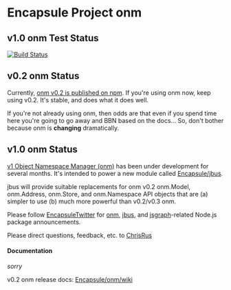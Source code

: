 # Encapsule Project onm

## v1.0 onm Test Status

[![Build Status](https://travis-ci.org/Encapsule/onm.svg?branch=chris%2Fv1.0-core-refactor)](https://travis-ci.org/Encapsule/onm)

## v0.2 onm Status

Currently, [onm v0.2 is published on npm](https://www.npmjs.com/package/onm). If you're using onm now, keep using v0.2. It's stable, and does what it does well.

If you're not already using onm, then odds are that even if you spend time here you're going to go away and BBN based on the docs... So, don't bother because onm is **changing** dramatically.

## v1.0 onm Status

[v1 Object Namespace Manager (onm)](./src/core/README.md) has been under development for several months. It's intended to power a new module called [Encapsule/jbus](https://github.com/Encapsule/jbus).

jbus will provide suitable replacements for onm v0.2 onm.Model, onm.Address, onm.Store, and onm.Namespace API objects that are (a) simpler to use (b) much more powerful than v0.2/v0.3 onm.

Please follow [EncapsuleTwitter]
for [onm](https://www.npmjs.com/package/onm),
[jbus](https://www.npmjs.com/package/jbus),
and [jsgraph](https://www.npmjs.com/package/jsgraph)-related Node.js package announcements.

Please direct questions, feedback, etc. to [ChrisRus](https://www.github.com/ChrisRus)


#### Documentation

_sorry_

v0.2 onm release docs: [Encapsule/onm/wiki](https://github.com/Encapsule/onm/wiki)


[EncapsuleProject]: http://www.encapsule.org "Encapsule Project Homepage"
[EncapsuleTwitter]: https://twitter.com/Encapsule "@Encapsule on Twitter"
[ChrisRus]: https://github.com/ChrisRus "ChrisRus"
[license]: http://opensource.org/licenses/MIT "The MIT License (MIT)"
[repository]: https://github.com/Encapsule/onm "Encapsule/onm Repo on GitHub"

